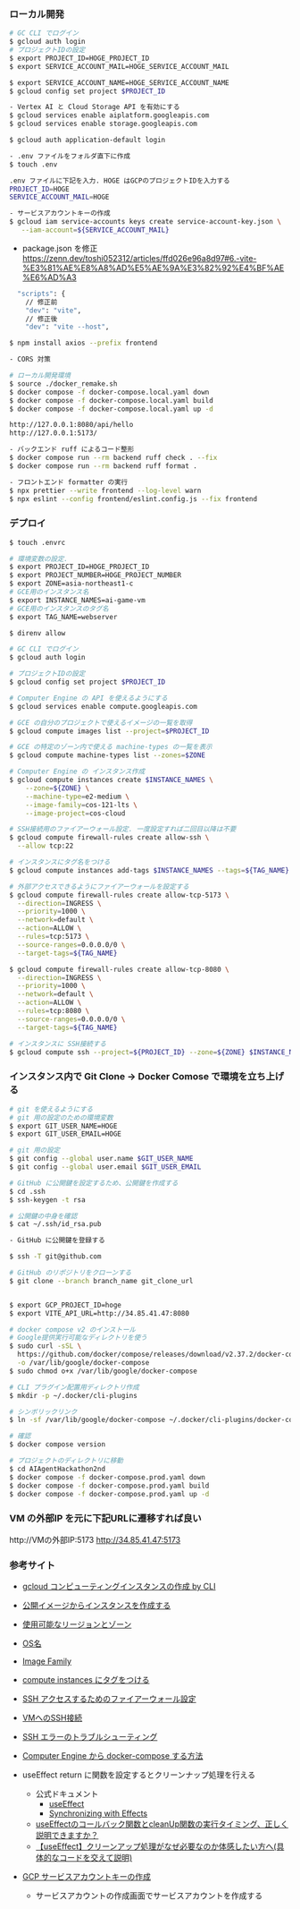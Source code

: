 ### ローカル開発
```sh
# GC CLI でログイン 
$ gcloud auth login
# プロジェクトIDの設定
$ export PROJECT_ID=HOGE_PROJECT_ID
$ export SERVICE_ACCOUNT_MAIL=HOGE_SERVICE_ACCOUNT_MAIL

$ export SERVICE_ACCOUNT_NAME=HOGE_SERVICE_ACCOUNT_NAME
$ gcloud config set project $PROJECT_ID

- Vertex AI と Cloud Storage API を有効にする
$ gcloud services enable aiplatform.googleapis.com
$ gcloud services enable storage.googleapis.com

$ gcloud auth application-default login

- .env ファイルをフォルダ直下に作成
$ touch .env

.env ファイルに下記を入力. HOGE はGCPのプロジェクトIDを入力する
PROJECT_ID=HOGE
SERVICE_ACCOUNT_MAIL=HOGE

- サービスアカウントキーの作成
$ gcloud iam service-accounts keys create service-account-key.json \
   --iam-account=${SERVICE_ACCOUNT_MAIL}
```

- package.json を修正
https://zenn.dev/toshi052312/articles/ffd026e96a8d97#6.-vite-%E3%81%AE%E8%A8%AD%E5%AE%9A%E3%82%92%E4%BF%AE%E6%AD%A3
```sh
  "scripts": {
    // 修正前
    "dev": "vite",
    // 修正後
    "dev": "vite --host",
```

```sh
$ npm install axios --prefix frontend

- CORS 対策

```

```sh
# ローカル開発環境
$ source ./docker_remake.sh
$ docker compose -f docker-compose.local.yaml down
$ docker compose -f docker-compose.local.yaml build
$ docker compose -f docker-compose.local.yaml up -d

http://127.0.0.1:8080/api/hello
http://127.0.0.1:5173/
```

```sh
- バックエンド ruff によるコード整形
$ docker compose run --rm backend ruff check . --fix
$ docker compose run --rm backend ruff format .

- フロントエンド formatter の実行
$ npx prettier --write frontend --log-level warn
$ npx eslint --config frontend/eslint.config.js --fix frontend
```

### デプロイ
```sh
$ touch .envrc

# 環境変数の設定.
$ export PROJECT_ID=HOGE_PROJECT_ID
$ export PROJECT_NUMBER=HOGE_PROJECT_NUMBER
$ export ZONE=asia-northeast1-c
# GCE用のインスタンス名
$ export INSTANCE_NAMES=ai-game-vm
# GCE用のインスタンスのタグ名
$ export TAG_NAME=webserver

$ direnv allow

# GC CLI でログイン 
$ gcloud auth login

# プロジェクトIDの設定
$ gcloud config set project $PROJECT_ID

# Computer Engine の API を使えるようにする
$ gcloud services enable compute.googleapis.com

# GCE の自分のプロジェクトで使えるイメージの一覧を取得
$ gcloud compute images list --project=$PROJECT_ID

# GCE の特定のゾーン内で使える machine-types の一覧を表示
$ gcloud compute machine-types list --zones=$ZONE

# Computer Engine の インスタンス作成
$ gcloud compute instances create $INSTANCE_NAMES \
    --zone=${ZONE} \
    --machine-type=e2-medium \
    --image-family=cos-121-lts \
    --image-project=cos-cloud

# SSH接続用のファイアーウォール設定. 一度設定すれば二回目以降は不要
$ gcloud compute firewall-rules create allow-ssh \
  --allow tcp:22

# インスタンスにタグ名をつける
$ gcloud compute instances add-tags $INSTANCE_NAMES --tags=${TAG_NAME}

# 外部アクセスできるようにファイアーウォールを設定する
$ gcloud compute firewall-rules create allow-tcp-5173 \
  --direction=INGRESS \
  --priority=1000 \
  --network=default \
  --action=ALLOW \
  --rules=tcp:5173 \
  --source-ranges=0.0.0.0/0 \
  --target-tags=${TAG_NAME}

$ gcloud compute firewall-rules create allow-tcp-8080 \
  --direction=INGRESS \
  --priority=1000 \
  --network=default \
  --action=ALLOW \
  --rules=tcp:8080 \
  --source-ranges=0.0.0.0/0 \
  --target-tags=${TAG_NAME}

# インスタンスに SSH接続する
$ gcloud compute ssh --project=${PROJECT_ID} --zone=${ZONE} $INSTANCE_NAMES
```

### インスタンス内で Git Clone -> Docker Comose で環境を立ち上げる
```sh
# git を使えるようにする
# git 用の設定のための環境変数
$ export GIT_USER_NAME=HOGE
$ export GIT_USER_EMAIL=HOGE

# git 用の設定
$ git config --global user.name $GIT_USER_NAME
$ git config --global user.email $GIT_USER_EMAIL

# GitHub に公開鍵を設定するため、公開鍵を作成する
$ cd .ssh
$ ssh-keygen -t rsa

# 公開鍵の中身を確認
$ cat ~/.ssh/id_rsa.pub

- GitHub に公開鍵を登録する

$ ssh -T git@github.com

# GitHub のリポジトリをクローンする
$ git clone --branch branch_name git_clone_url


$ export GCP_PROJECT_ID=hoge
$ export VITE_API_URL=http://34.85.41.47:8080

# docker compose v2 のインストール
# Google提供実行可能なディレクトリを使う
$ sudo curl -sSL \
  https://github.com/docker/compose/releases/download/v2.37.2/docker-compose-linux-x86_64 \
  -o /var/lib/google/docker-compose
$ sudo chmod o+x /var/lib/google/docker-compose

# CLI プラグイン配置用ディレクトリ作成
$ mkdir -p ~/.docker/cli-plugins

# シンボリックリンク
$ ln -sf /var/lib/google/docker-compose ~/.docker/cli-plugins/docker-compose

# 確認
$ docker compose version

# プロジェクトのディレクトリに移動
$ cd AIAgentHackathon2nd
$ docker compose -f docker-compose.prod.yaml down
$ docker compose -f docker-compose.prod.yaml build
$ docker compose -f docker-compose.prod.yaml up -d
```




### VM の外部IP を元に下記URLに遷移すれば良い
http://VMの外部IP:5173
http://34.85.41.47:5173

### 参考サイト
- [gcloud コンピューティングインスタンスの作成 by CLI](https://cloud.google.com/sdk/gcloud/reference/compute/instances/create)
- [公開イメージからインスタンスを作成する](https://cloud.google.com/compute/docs/instances/create-vm-from-public-image?hl=ja)
- [使用可能なリージョンとゾーン](https://cloud.google.com/compute/docs/regions-zones?hl=ja)
- [OS名](https://cloud.google.com/compute/docs/images/os-details?hl=ja)
- [Image Family](https://cloud.google.com/compute/docs/images/image-families-best-practices?hl=ja)
- [compute instances にタグをつける](https://cloud.google.com/sdk/gcloud/reference/compute/instances/add-tags)
- [SSH アクセスするためのファイアーウォール設定](https://cloud.google.com/iap/docs/using-tcp-forwarding?hl=ja#preparing_your_project_for_tcp_forwarding)
- [VMへのSSH接続](https://cloud.google.com/compute/docs/gcloud-compute/common-commands?hl=ja#connecting)
- [SSH エラーのトラブルシューティング](https://cloud.google.com/compute/docs/troubleshooting/troubleshooting-ssh-errors?hl=ja)
- [Computer Engine から docker-compose する方法](https://cloud.google.com/compute/docs/images/image-families-best-practices?hl=ja)
- useEffect return に関数を設定するとクリーンナップ処理を行える
  - 公式ドキュメント
    - [useEffect](https://react.dev/reference/react/useEffect)
    - [Synchronizing with Effects](https://react.dev/learn/synchronizing-with-effects#how-to-handle-the-effect-firing-twice-in-development)
  - [useEffectのコールバック関数とcleanUp関数の実行タイミング、正しく説明できますか？](https://zenn.dev/yskn_sid25/articles/8a19f36bbcc914)
  - [【useEffect】クリーンアップ処理がなぜ必要なのか体感したい方へ(具体的なコードを交えて説明)](https://qiita.com/kaitoppp/items/36e2fc344cac17b6d5f5)

- [GCP サービスアカウントキーの作成](https://cloud.google.com/iam/docs/keys-create-delete?hl=ja)
  - サービスアカウントの作成画面でサービスアカウントを作成する
